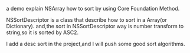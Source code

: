 a demo explain NSArray how to sort by using Core Foundation Method.


NSSortDescriptor is a class that describe how to sort in a Array(or Dictionary).
and,the sort in NSSortDescriptor way is number transform to string,so it is sorted by ASC2.

I add a desc sort in the project,and I will push some good sort algorithms.
